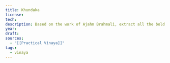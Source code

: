 ```yaml
---
title: Khundaka
license: 
tech: 
description: Based on the work of Ajahn Brahmali, extract all the bold final ruling and make a concise statement. The chart show the inner structure of the Khundaka, the third and fourth book of the Vinaya
year:
draft: 
sources:
  - "[[Practical Vinaya]]"
tags:
  - vinaya
---
```

